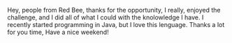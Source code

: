 Hey, people from Red Bee, thanks for the opportunity, I really, enjoyed the challenge, 
and I did all of what I could with the knolowledge I have. I recently started programming in Java, but I love this lenguage. Thanks a lot for you time, 
Have a nice weekend!
